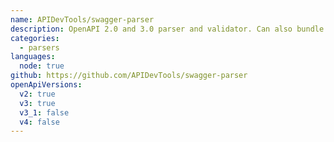 ```yaml
---
name: APIDevTools/swagger-parser
description: OpenAPI 2.0 and 3.0 parser and validator. Can also bundle multiple documents into one via `$ref`.
categories:
  - parsers
languages:
  node: true
github: https://github.com/APIDevTools/swagger-parser
openApiVersions:
  v2: true
  v3: true
  v3_1: false
  v4: false
---
```

